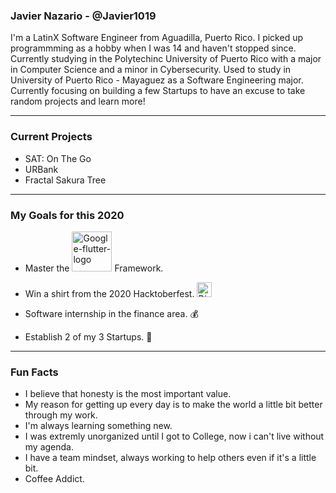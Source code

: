 ### Javier Nazario - @Javier1019
I'm a LatinX Software Engineer from Aguadilla, Puerto Rico. I picked up programmming as a hobby when I was 14 and haven't stopped since. Currently studying in the Polytechinc University of Puerto Rico with a major in Computer Science and a minor in Cybersecurity. Used to study in University of Puerto Rico -  Mayaguez as a Software Engineering major. Currently focusing on building a few Startups to have an excuse to take random projects and learn more!

<hr>

### Current Projects
- SAT: On The Go
- URBank
- Fractal Sakura Tree

<hr>

### My Goals for this 2020
-  Master the <a href="https://flutter.dev/"><img width="64" alt="Google-flutter-logo" src="https://upload.wikimedia.org/wikipedia/commons/thumb/1/17/Google-flutter-logo.png/64px-Google-flutter-logo.png"></a> Framework.

- Win a shirt from the 2020 Hacktoberfest. <a href="https://hacktoberfest.digitalocean.com/"><img width="24" alt="Digital-Ocean-Hacktoberfest-logo" src="https://pbs.twimg.com/profile_images/1285314653913059336/aKqLm3rw_400x400.png"><a>
  
- Software internship in the finance area. 💰

- Establish 2 of my 3 Startups. 🚀

<hr>

### Fun Facts
- I believe that honesty is the most important value.
- My reason for getting up every day is to make the world a little bit better through my work.
- I'm always learning something new.
- I was extremly unorganized until I got to College, now i can't live without my agenda.
- I have a team mindset, always working to help others even if it's a little bit.
- Coffee Addict.

<!--
**Javier1019/Javier1019** is a ✨ _special_ ✨ repository because its `README.md` (this file) appears on your GitHub profile.

Here are some ideas to get you started:

- 🔭 I’m currently working on ...
- 🌱 I’m currently learning ...
- 👯 I’m looking to collaborate on ...
- 🤔 I’m looking for help with ...
- 💬 Ask me about ...
- 📫 How to reach me: ...
- 😄 Pronouns: ...
- ⚡ Fun fact: ...
-->
